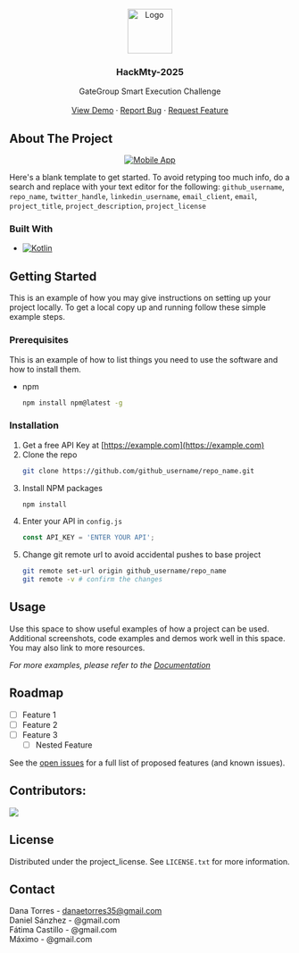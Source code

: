 <!-- PROJECT LOGO -->
<br />
<div align="center">
  <a href="https://github.com/BlueE-05/HackMty-2025">
    <img src="https://hackmty.com/images/hackmty-logo.webp" alt="Logo" width="80" height="80">
  </a>

<h3 align="center">HackMty-2025</h3>

  <p align="center">
    GateGroup Smart Execution Challenge
    <br />
    <br />
    <a href="https://github.com/BlueE-05/HackMty-2025/">View Demo</a>
    &middot;
    <a href="https://github.com/BlueE-05/HackMty-2025/issues/new?labels=bug&template=bug-report---.md">Report Bug</a>
    &middot;
    <a href="https://github.com/BlueE-05/HackMty-2025/issues/new?labels=enhancement&template=feature-request---.md">Request Feature</a>
  </p>
</div>

<!-- ABOUT THE PROJECT -->
## About The Project

<div align="center">

[![Mobile App][mobile-app-img]](https://github.com/BlueE-05/HackMty-2025/MobileApp)

</div>


Here's a blank template to get started. To avoid retyping too much info, do a search and replace with your text editor for the following: `github_username`, `repo_name`, `twitter_handle`, `linkedin_username`, `email_client`, `email`, `project_title`, `project_description`, `project_license`


### Built With

* [![Kotlin][KMP]][KMP-url]

<!-- GETTING STARTED -->
## Getting Started

This is an example of how you may give instructions on setting up your project locally.
To get a local copy up and running follow these simple example steps.

### Prerequisites

This is an example of how to list things you need to use the software and how to install them.
* npm
  ```sh
  npm install npm@latest -g
  ```

### Installation

1. Get a free API Key at [https://example.com](https://example.com)
2. Clone the repo
   ```sh
   git clone https://github.com/github_username/repo_name.git
   ```
3. Install NPM packages
   ```sh
   npm install
   ```
4. Enter your API in `config.js`
   ```js
   const API_KEY = 'ENTER YOUR API';
   ```
5. Change git remote url to avoid accidental pushes to base project
   ```sh
   git remote set-url origin github_username/repo_name
   git remote -v # confirm the changes
   ```

<!-- USAGE EXAMPLES -->
## Usage

Use this space to show useful examples of how a project can be used. Additional screenshots, code examples and demos work well in this space. You may also link to more resources.

_For more examples, please refer to the [Documentation](https://example.com)_


<!-- ROADMAP -->
## Roadmap

- [ ] Feature 1
- [ ] Feature 2
- [ ] Feature 3
    - [ ] Nested Feature

See the [open issues](https://github.com/github_username/repo_name/issues) for a full list of proposed features (and known issues).


<!-- CONTRIBUTORS -->
## Contributors:

<a href="https://github.com/BlueE-05/HackMty-2025/graphs/contributors">
  <img src="https://contrib.rocks/image?repo=BlueE-05/HackMty-2025" />
</a>



<!-- LICENSE -->
## License

Distributed under the project_license. See `LICENSE.txt` for more information.


<!-- CONTACT -->
## Contact

Dana Torres - danaetorres35@gmail.com
<br>
Daniel Sánzhez - @gmail.com
<br>
Fátima Castillo - @gmail.com
<br>
Máximo - @gmail.com


<!-- MARKDOWN LINKS & IMAGES -->
[mobile-app-img]: https://t3.ftcdn.net/jpg/04/26/48/00/240_F_426480050_rKKkMEPpsCR6Uswwmct3Nqs0DueiGUOy.jpg
<!-- Shields.io badges. You can a comprehensive list with many more badges at: https://github.com/inttter/md-badges -->
[KMP]: https://img.shields.io/badge/Kotlin-Multiplatform-gray?logo=kotlin&logoColor=white&labelColor=%237F52FF

[KMP-url]: https://kotlinlang.org/
